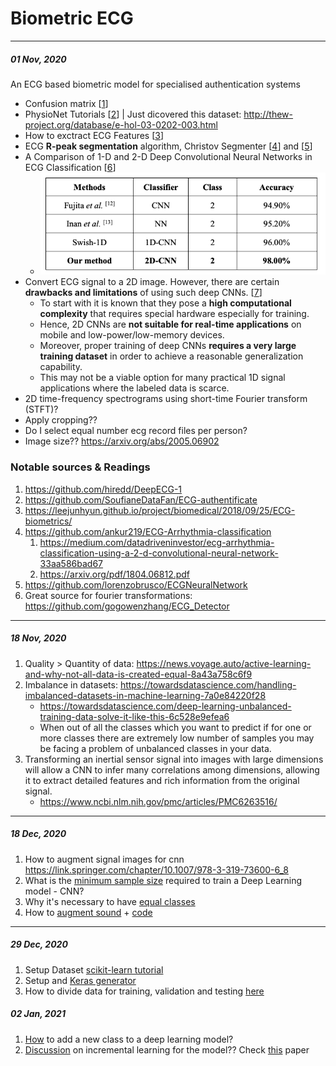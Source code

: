 # Biometric ECG
---
##### 01 Nov, 2020
An ECG based biometric model for specialised authentication systems
- Confusion matrix [[1][1]]
- PhysioNet Tutorials [[2][2]] | Just dicovered this dataset: http://thew-project.org/database/e-hol-03-0202-003.html
- How to exctract ECG Features [[3][3]]
- ECG **R-peak segmentation** algorithm, Christov Segmenter [[4][4]] and [[5][5]]
- A Comparison of 1-D and 2-D Deep Convolutional Neural Networks
in ECG Classification [[6][6]]
    - ![Comparison of ECG beat classification methods on MIT-BIH arrhythmia database](media/2d_1d_comparison.png)
- Convert ECG signal to a 2D image. However, there are certain **drawbacks and limitations** of using such deep CNNs. [[7][7]]
    - To start with it is known that they pose a **high computational complexity** that requires special hardware especially for training. 
    - Hence, 2D CNNs are **not suitable for real-time applications** on mobile and low-power/low-memory devices.
	- Moreover, proper training of deep CNNs **requires a very large training dataset** in order to achieve a reasonable generalization capability. 
	- This may not be a viable option for many practical 1D signal applications where the labeled data is scarce.
-   2D time-frequency spectrograms using short-time Fourier transform (STFT)?
- Apply cropping??
- Do I select equal number ecg record files per person?
- Image size?? https://arxiv.org/abs/2005.06902

### Notable sources & Readings
1. https://github.com/hiredd/DeepECG-1
1. https://github.com/SoufianeDataFan/ECG-authentificate
1. https://leejunhyun.github.io/project/biomedical/2018/09/25/ECG-biometrics/
1. https://github.com/ankur219/ECG-Arrhythmia-classification
	1. https://medium.com/datadriveninvestor/ecg-arrhythmia-classification-using-a-2-d-convolutional-neural-network-33aa586bad67
	2. https://arxiv.org/pdf/1804.06812.pdf
1. https://github.com/lorenzobrusco/ECGNeuralNetwork
1. Great source for fourier transformations:  https://github.com/gogowenzhang/ECG_Detector 

---
##### 18 Nov, 2020

1. Quality > Quantity of data: https://news.voyage.auto/active-learning-and-why-not-all-data-is-created-equal-8a43a758c6f9
1. Imbalance in datasets: https://towardsdatascience.com/handling-imbalanced-datasets-in-machine-learning-7a0e84220f28
    - https://towardsdatascience.com/deep-learning-unbalanced-training-data-solve-it-like-this-6c528e9efea6
    - When out of all the classes which you want to predict if for one or more classes there are extremely low number of samples you may be facing a problem of unbalanced classes in your data.
1. Transforming an inertial sensor signal into images with large dimensions will allow a CNN to infer many correlations among dimensions, allowing it to extract detailed features and rich information from the original signal.
    - https://www.ncbi.nlm.nih.gov/pmc/articles/PMC6263516/


---
##### 18 Dec, 2020
1. How to augment signal images for cnn https://link.springer.com/chapter/10.1007/978-3-319-73600-6_8
1. What is the [minimum sample size](https://www.researchgate.net/post/What_is_the_minimum_sample_size_required_to_train_a_Deep_Learning_model-CNN) required to train a Deep Learning model - CNN?
1. Why it's necessary to have [equal classes](https://www.cs.cmu.edu/afs/cs/project/jair/pub/volume16/chawla02a-html/chawla2002.html)
1. How to [augment sound](https://medium.com/@keur.plkar/audio-data-augmentation-in-python-a91600613e47) + [code](https://gist.github.com/keyurparalkar/5a49f696ed36ddce6526ab50e29e04ce)

---
##### 29 Dec, 2020
1. Setup Dataset [scikit-learn tutorial](https://kapernikov.com/tutorial-image-classification-with-scikit-learn/)
1. Setup and [Keras generator](https://machinelearningmastery.com/how-to-load-large-datasets-from-directories-for-deep-learning-with-keras/)
1. How to divide data for training, validation and testing [here](https://glassboxmedicine.com/2019/09/15/best-use-of-train-val-test-splits-with-tips-for-medical-data/)

##### 02 Jan, 2021
1. [How][8] to add a new class to a deep learning model?
1. [Discussion][9] on incremental learning for the model?? Check [this][10] paper

[1]: <https://www.dataschool.io/simple-guide-to-confusion-matrix-terminology/#:~:text=A%20confusion%20matrix%20is%20a,related%20terminology%20can%20be%20confusing.>
[2]: <https://archive.physionet.org/tutorials/creating-records.shtml>
[3]: <https://ieeexplore.ieee.org/document/6950168>
[4]: <https://biosppy.readthedocs.io/en/stable/biosppy.signals.html>
[5]: <https://www.semanticscholar.org/paper/Review-and-Comparison-of-Real-Time-Segmentation-for-Canento-Louren%C3%A7o/788a62ac3567e7793cfdf14aae65296101c43042>
[6]: <https://arxiv.org/pdf/1810.07088.pdf>
[7]: <https://ieeexplore.ieee.org/document/8682194>
[8]: <https://datascience.stackexchange.com/questions/15656/how-to-add-a-new-category-to-a-deep-learning-model/57189#57189>
[9]: <https://www.researchgate.net/post/What-are-the-techniques-for-incremental-training-of-Convolutional-Neural-Networks-without-doing-full-training-as-new-classes-are-added-to-data>
[10]: <https://arxiv.org/abs/1807.09536>
